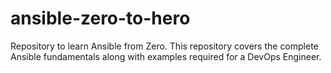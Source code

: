 # ansible-zero-to-hero
Repository to learn Ansible from Zero. This repository covers the complete Ansible fundamentals along with examples required for a DevOps Engineer.
